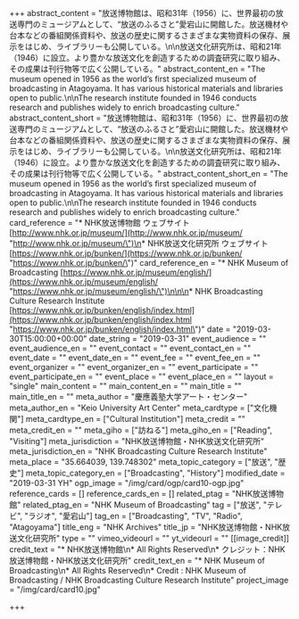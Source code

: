 +++
abstract_content = "放送博物館は、昭和31年（1956）に、世界最初の放送専門のミュージアムとして、“放送のふるさと”愛宕山に開館した。放送機材や台本などの番組関係資料や、放送の歴史に関するさまざまな実物資料の保存、展示をはじめ、ライブラリーも公開している。\n\n放送文化研究所は、昭和21年（1946）に設立。より豊かな放送文化を創造するための調査研究に取り組み、その成果は刊行物等で広く公開している。"
abstract_content_en = "The museum opened in 1956 as the world’s first specialized museum of broadcasting in Atagoyama. It has various historical materials and libraries open to public.\n\nThe research institute founded in 1946 conducts research and publishes widely to enrich broadcasting culture."
abstract_content_short = "放送博物館は、昭和31年（1956）に、世界最初の放送専門のミュージアムとして、“放送のふるさと”愛宕山に開館した。放送機材や台本などの番組関係資料や、放送の歴史に関するさまざまな実物資料の保存、展示をはじめ、ライブラリーも公開している。\n\n放送文化研究所は、昭和21年（1946）に設立。より豊かな放送文化を創造するための調査研究に取り組み、その成果は刊行物等で広く公開している。"
abstract_content_short_en = "The museum opened in 1956 as the world’s first specialized museum of broadcasting in Atagoyama. It has various historical materials and libraries open to public.\n\nThe research institute founded in 1946 conducts research and publishes widely to enrich broadcasting culture."
card_reference = "* NHK放送博物館 ウェブサイト [http://www.nhk.or.jp/museum/](http://www.nhk.or.jp/museum/ \"http://www.nhk.or.jp/museum/\")\n* NHK放送文化研究所 ウェブサイト [https://www.nhk.or.jp/bunken/](https://www.nhk.or.jp/bunken/ \"https://www.nhk.or.jp/bunken/\")"
card_reference_en = "* NHK Museum of Broadcasting [https://www.nhk.or.jp/museum/english/](https://www.nhk.or.jp/museum/english/ \"https://www.nhk.or.jp/museum/english/\")\n\n\n* NHK Broadcasting Culture Research Institute [https://www.nhk.or.jp/bunken/english/index.html](https://www.nhk.or.jp/bunken/english/index.html \"https://www.nhk.or.jp/bunken/english/index.html\")"
date = "2019-03-30T15:00:00+00:00"
date_string = "2019-03-31"
event_audience = ""
event_audience_en = ""
event_contact = ""
event_contact_en = ""
event_date = ""
event_date_en = ""
event_fee = ""
event_fee_en = ""
event_organizer = ""
event_organizer_en = ""
event_participate = ""
event_participate_en = ""
event_place = ""
event_place_en = ""
layout = "single"
main_content = ""
main_content_en = ""
main_title = ""
main_title_en = ""
meta_author = "慶應義塾大学アート・センター"
meta_author_en = "Keio University Art Center"
meta_cardtype = ["文化機関"]
meta_cardtype_en = ["Cultural Institution"]
meta_credit = ""
meta_credit_en = ""
meta_giho = ["訪ねる"]
meta_giho_en = ["Reading", "Visiting"]
meta_jurisdiction = "NHK放送博物館・NHK放送文化研究所"
meta_jurisdiction_en = "NHK Broadcasting Culture Research Institute"
meta_place = "35.664039, 139.748302"
meta_topic_category = ["放送", "歴史"]
meta_topic_category_en = ["Broadcasting", "History"]
modified_date = "2019-03-31 YH"
ogp_image = "/img/card/ogp/card10-ogp.jpg"
reference_cards = []
reference_cards_en = []
related_ptag = "NHK放送博物館"
related_ptag_en = "NHK Museum of Broadcasting"
tag = ["放送", "テレビ", "ラジオ", "愛宕山"]
tag_en = ["Broadcasting", "TV", "Radio", "Atagoyama"]
title_eng = "NHK Archives"
title_jp = "NHK放送博物館・NHK放送文化研究所"
type = ""
vimeo_videourl = ""
yt_videourl = ""
[[image_credit]]
credit_text = "* NHK放送博物館\n* All Rights Reserved\n* クレジット：NHK放送博物館・NHK放送文化研究所"
credit_text_en = "* NHK Museum of Broadcasting\n* All Rights Reserved\n* Credit : NHK Museum of Broadcasting / NHK Broadcasting Culture Research Institute"
project_image = "/img/card/card10.jpg"

+++
